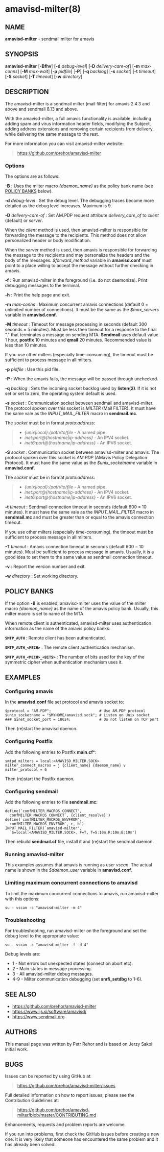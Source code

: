 # amavisd-milter(8)

## NAME

**amavisd-milter** - sendmail milter for amavis

## SYNOPSIS

**amavisd-milter**
  [**-Bfhv**]
  [**-d**&nbsp;*debug-level*]
  [**-D**&nbsp;*delivery-care-of*]
  [**-m**&nbsp;*max-conns*]
  [**-M**&nbsp;*max-wait*]
  [**-p**&nbsp;*pidfile*]
  [**-P**]
  [**-q**&nbsp;*backlog*]
  [**-s**&nbsp;*socket*]
  [**-t**&nbsp;*timeout*]
  [**-S**&nbsp;*socket*]
  [**-T**&nbsp;*timeout*]
  [**-w**&nbsp;*directory*]

## DESCRIPTION

The amavisd-milter is a sendmail milter (mail filter) for amavis 2.4.3
and above and sendmail 8.13 and above.

With the amavisd-milter, a full amavis functionality is available,
including adding spam and virus information header fields, modifying
the Subject, adding address extensions and removing certain recipients
from delivery, while delivering the same message to the rest.

For more information you can visit amavisd-milter website:

> https://github.com/prehor/amavisd-milter

### Options

The options are as follows:

**-B**
: Uses the milter macro *{daemon_name}* as the policy bank name
  (see [POLICY BANKS](#policy-banks) below).

**-d** *debug-level*
: Set the debug level. The debugging traces become more detailed as the debug
  level increases. Maximum is 9.

**-D** *delivery-care-of*
: Set AM.PDP request attribute *delivery_care_of* to *client* (default) or
  *server*.

  When the *client* method is used, then amavisd-milter is responsible for
  forwarding the message to the recipients. This method does not allow
  personalized header or body modification.

  When the *server* method is used, then amavis is responsible for forwarding
  the message to the recipients and may personalize the headers and the body
  of the messages. *$forward_method* variable in **amavisd.conf** must point to
  a place willing to accept the message without further checking in amavis.

**-f**
: Run amavisd-milter in the foreground (i.e. do not daemonize).
  Print debugging messages to the terminal.

**-h**
: Print the help page and exit.

**-m** *max-conns*
: Maximum concurrent amavis connections (default 0 = unlimited number of
  connections). It must be the same as the *$max_servers* variable in
  **amavisd.conf**.

**-M** *timeout*
: Timeout for message processing in seconds (default 300 seconds = 5 minutes).
  Must be less then timeout for a response to the final "." that terminates a
  message on sending MTA. **Sendmail** uses default value 1 hour, **postfix**
  10 minutes and **qmail** 20 minutes. Recommended value is less than 10 minutes.

  If you use other milters (especially time-consuming), the timeout
  must be sufficient to process message in all milters.

**-p** *pidfile*
: Use this pid file.

**-P**
: When the amavis fails, the message will be passed through unchecked.

**-q** *backlog*
: Sets the incoming socket backlog used by **listen(2)**. If it is not set or
  set to zero, the operating system default is used.

**-s** *socket*
: Communication socket between sendmail and amavisd-milter. The protocol spoken
  over this socket is *MILTER* (Mail FILTER). It must have the same vale as the
  *INPUT_MAIL_FILTER* macro in **sendmail.mc**.

  The *socket* must be in format *proto:address*:

>  * *{unix|local}:/path/to/file* - A named pipe.
>  * *inet:port@{hostname|ip-address}* - An IPV4 socket.
>  * *inet6:port@{hostname|ip-address}* - An IPV6 socket.

**-S** *socket*
: Communication socket between amavisd-milter and amavis. The protocol spoken
  over this socket is *AM.PDP* (AMavis Policy Delegation Protocol). It must have
  the same value as the *$unix_socketname* variable in **amavisd.conf**.

  The *socket* must be in format *proto:address*:

>  * *{unix|local}:/path/to/file* - A named pipe.
>  * *inet:port@{hostname|ip-address}* - An IPV4 socket.
>  * *inet6:port@{hostname|ip-address}* - An IPV6 socket.

**-t** *timeout*
: Sendmail connection timeout in seconds (default 600 = 10 minutes).
  It must have the same vale as the *INPUT_MAIL_FILTER* macro in
  **sendmail.mc** and must be greater than or equal to the amavis connection
  timeout.

  If you use other milters (especially time-consuming), the timeout
  must be sufficient to process message in all milters.

**-T** *timeout*
: Amavis connection timeout in seconds (default 600 = 10 minutes).
  Must be sufficient to process message in amavis. Usually, it is a good idea
  to set them to the same value as sendmail connection timeout.

**-v**
: Report the version number and exit.

**-w** *directory*
: Set working directory.

## POLICY BANKS

If the option **-B** is enabled, amavisd-milter uses the value of the milter
macro *{daemon_name}* as the name of the amavis policy bank. Usually, this milter
macro is set to name of the MTA.

When remote client is authenticated, amavisd-milter uses authentication
information as the name of the amavis policy banks:

**`SMTP_AUTH`**
: Remote client has been authenticated.

**`SMTP_AUTH_<MECH>`**
: The remote client authentication mechanism.

**`SMTP_AUTH_<MECH>_<BITS>`**
: The number of bits used for the key of the symmetric cipher when
  authentication mechanism uses it.

## EXAMPLES

### Configuring amavis

In the **amavisd.conf** file set protocol and amavis socket to:

    $protocol = "AM.PDP";                      # Use AM.PDP protocol
    $unix_socketname = "$MYHOME/amavisd.sock"; # Listen on Unix socket
    ### $inet_socket_port = 10024;             # Do not listen on TCP port

Then (re)start the amavisd daemon.

### Configuring Postfix

Add the following entries to Postfix **main.cf***:

    smtpd_milters = local:<AMAVISD_MILTER.SOCK>
    milter_connect_macros = j {client_name} {daemon_name} v
    milter_protocol = 6

Then (re)start the Postfix daemon.

### Configuring sendmail

Add the following entries to file **sendmail.mc**:

    define(`confMILTER_MACROS_CONNECT',
      confMILTER_MACROS_CONNECT`, {client_resolve}')
    define(`confMILTER_MACROS_ENVFROM',
      confMILTER_MACROS_ENVFROM`, r, b')
    INPUT_MAIL_FILTER(`amavisd-milter',
      `S=local:<AMAVISD_MILTER.SOCK>, F=T, T=S:10m;R:10m;E:10m')

Then rebuild **sendmail.cf** file, install it and (re)start the sendmail daemon.

### Running amavisd-milter

This examples assumes that amavis is running as user *vscan*.
The actual name is shown in the *$daemon_user* variable in **amavisd.conf**.

### Limiting maximum concurrent connections to amavisd

To limit the maximum concurrent connections to amavis, run amavisd-milter with
this options:

    su - vscan -c "amavisd-milter -m 4"

### Troubleshooting

For troubleshooting, run amavisd-milter on the foreground and set the debug
level to the appropriate value:

    su - vscan -c "amavisd-milter -f -d 4"

Debug levels are:

* 1 - Not errors but unexpected states (connection abort etc).
* 2 - Main states in message processing.
* 3 - All amavisd-milter debug messages.
* 4-9 - Milter communication debugging (set **smfi_setdbg** to 1-6).

## SEE ALSO

* https://github.com/prehor/amavisd-milter
* https://www.ijs.si/software/amavisd/
* https://www.sendmail.org

## AUTHORS

This manual page was written by Petr Rehor and is based on Jerzy Sakol
initial work.

## BUGS

Issues can be reported by using GitHub at:

> https://github.com/prehor/amavisd-milter/issues

Full detailed information on how to report issues, please see the Contribution
Guidelines at:

> https://github.com/prehor/amavisd-milter/blob/master/CONTRIBUTING.md

Enhancements, requests and problem reports are welcome.

If you run into problems, first check the GitHub issues before creating a new
one. It is very likely that someone has encountered the same problem and it has
already been solved.
